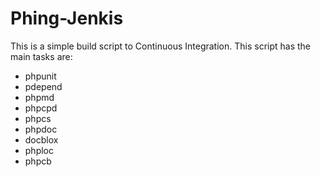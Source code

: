 Phing-Jenkis
============

This is a simple build script to Continuous Integration. This script has the main tasks are:
 
 * phpunit
 * pdepend
 * phpmd
 * phpcpd
 * phpcs
 * phpdoc
 * docblox
 * phploc
 * phpcb
